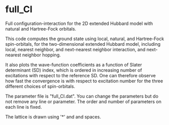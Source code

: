 # full_CI
Full configuration-interaction for the 2D extended Hubbard model with natural and Hartree-Fock orbitals.

This code computes the ground state using local, natural, and Hartree-Fock spin-orbitals, for the two-dimensional extended Hubbard model, including local, nearest neighbor, and next-nearest neighbor interaction, and next-nearest neighbor hopping.

It also plots the wave-function coefficients as a function of Slater determinant (SD) index, which is ordered in increasing number of excitations with respect to the reference SD. One can therefore observe how fast the convergence is with respect to excitation number for the three different choices of spin-orbitals.

The parameter file is "full_CI.dat". You can change the parameters but do not remove any line or parameter. The order and number of parameters on each line is fixed. 

The lattice is drawn using '*' and and spaces. 
